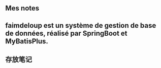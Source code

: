 ## Mes notes
## faimdeloup est un système de gestion de base de données, réalisé par SpringBoot et MyBatisPlus.

## 存放笔记
